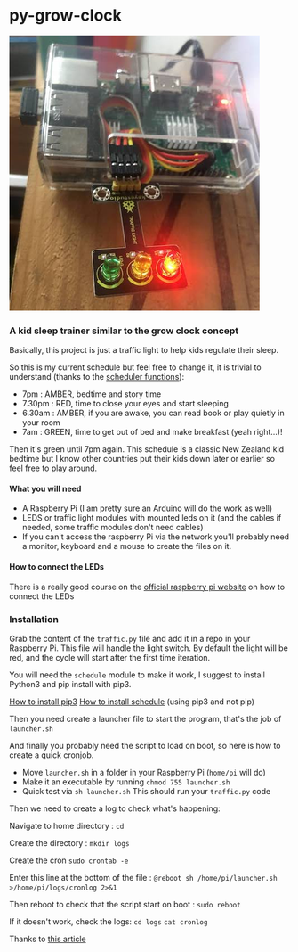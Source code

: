 # py-grow-clock

![RaspberryPi](traffic.jpg)

### A kid sleep trainer similar to the grow clock concept
Basically, this project is just a traffic light to help kids regulate their sleep.

So this is my current schedule but feel free to change it, it is trivial to understand (thanks to the [scheduler functions](https://pypi.org/project/schedule/)):

- 7pm : AMBER, bedtime and story time
- 7.30pm : RED, time to close your eyes and start sleeping
- 6.30am : AMBER, if you are awake, you can read book or play quietly in your room
- 7am : GREEN, time to get out of bed and make breakfast (yeah right...)!

Then it's green until 7pm again. This schedule is a classic New Zealand kid bedtime but I know other countries put their kids down later or earlier so feel free to play around.

#### What you will need
- A Raspberry Pi (I am pretty sure an Arduino will do the work as well)
- LEDS or traffic light modules with mounted leds on it (and the cables if needed, some traffic modules don't need cables)
- If you can't access the raspberry Pi via the network you'll probably need a monitor, keyboard and a mouse to create the files on it.

#### How to connect the LEDs

There is a really good course on the [official raspberry pi website](https://projects.raspberrypi.org/en/projects/traffic-lights-python/1) on how to connect the LEDs

### Installation

Grab the content of the `traffic.py` file and add it in a repo in your Raspberry Pi. This file will handle the light switch. By default the light will be red, and the cycle will start after the first time iteration.

You will need the `schedule` module to make it work, I suggest to install Python3 and pip install with pip3.

[How to install pip3](https://www.educative.io/edpresso/installing-pip3-in-ubuntu)
[How to install schedule](https://pypi.org/project/schedule/) (using pip3 and not pip)

Then you need create a launcher file to start the program, that's the job of `launcher.sh`

And finally you probably need the script to load on boot, so here is how to create a quick cronjob.

- Move `launcher.sh` in a folder in your Raspberry Pi (`home/pi` will do)
- Make it an executable by running `chmod 755 launcher.sh`
- Quick test via `sh launcher.sh`
This should run your `traffic.py` code

Then we need to create a log to check what's happening:

Navigate to home directory :
`cd`

Create the directory :
`mkdir logs`

Create the cron
`sudo crontab -e`

Enter this line at the bottom of the file :
`@reboot sh /home/pi/launcher.sh >/home/pi/logs/cronlog 2>&1`

Then reboot to check that the script start on boot :
`sudo reboot`

If it doesn't work, check the logs:
`cd logs`
`cat cronlog`


Thanks to [this article](https://www.instructables.com/Raspberry-Pi-Launch-Python-script-on-startup/)


